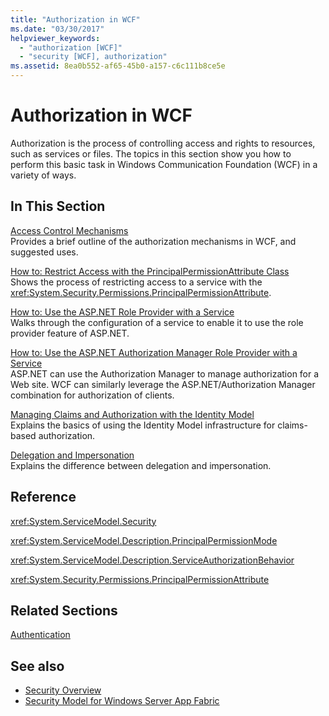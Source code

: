 ```yaml
---
title: "Authorization in WCF"
ms.date: "03/30/2017"
helpviewer_keywords: 
  - "authorization [WCF]"
  - "security [WCF], authorization"
ms.assetid: 8ea0b552-af65-45b0-a157-c6c111b8ce5e
---
```

# Authorization in WCF
Authorization is the process of controlling access and rights to resources, such as services or files. The topics in this section show you how to perform this basic task in Windows Communication Foundation (WCF) in a variety of ways.  
  
## In This Section  
 [Access Control Mechanisms](access-control-mechanisms.md)  
 Provides a brief outline of the authorization mechanisms in WCF, and suggested uses.  
  
 [How to: Restrict Access with the PrincipalPermissionAttribute Class](../how-to-restrict-access-with-the-principalpermissionattribute-class.md)  
 Shows the process of restricting access to a service with the <xref:System.Security.Permissions.PrincipalPermissionAttribute>.  
  
 [How to: Use the ASP.NET Role Provider with a Service](how-to-use-the-aspnet-role-provider-with-a-service.md)  
 Walks through the configuration of a service to enable it to use the role provider feature of ASP.NET.  
  
 [How to: Use the ASP.NET Authorization Manager Role Provider with a Service](how-to-use-the-aspnet-authorization-manager-role-provider-with-a-service.md)  
 ASP.NET can use the Authorization Manager to manage authorization for a Web site. WCF can similarly leverage the ASP.NET/Authorization Manager combination for authorization of clients.  
  
 [Managing Claims and Authorization with the Identity Model](managing-claims-and-authorization-with-the-identity-model.md)  
 Explains the basics of using the Identity Model infrastructure for claims-based authorization.  
  
 [Delegation and Impersonation](delegation-and-impersonation-with-wcf.md)  
 Explains the difference between delegation and impersonation.  
  
## Reference  
 <xref:System.ServiceModel.Security>  
  
 <xref:System.ServiceModel.Description.PrincipalPermissionMode>  
  
 <xref:System.ServiceModel.Description.ServiceAuthorizationBehavior>  
  
 <xref:System.Security.Permissions.PrincipalPermissionAttribute>  
  
## Related Sections  
 [Authentication](authentication-in-wcf.md)  
  
## See also

- [Security Overview](security-overview.md)
- [Security Model for Windows Server App Fabric](/previous-versions/appfabric/ee677202(v=azure.10))
